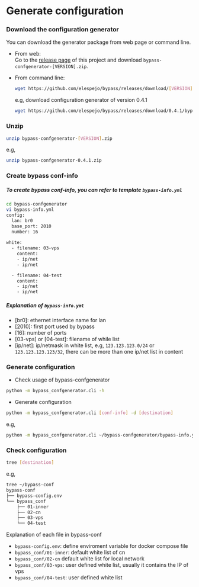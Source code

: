 # Generate configuration

### Download the configuration generator
You can download the generator package from web page or command line.

* From web:  
    Go to the [release page](https://github.com/elespejo/bypass/releases) of this project and download `bypass-confgenerator-[VERSION].zip`.

* From command line:  
    ```bash
    wget https://github.com/elespejo/bypass/releases/download/[VERSION]/bypass-confgenerator-[VERSION].zip
    ```
    e.g, download configuration generator of version 0.4.1
    ```bash
    wget https://github.com/elespejo/bypass/releases/download/0.4.1/bypass-confgenerator-0.4.1.zip
    ```

### Unzip
```bash
unzip bypass-confgenerator-[VERSION].zip
```
e.g,
```bash
unzip bypass-confgenerator-0.4.1.zip
```

### Create bypass conf-info

##### To create bypass conf-info, you can refer to template `bypass-info.yml`

```bash
cd bypass-confgenerator
vi bypass-info.yml
config:
  lan: br0 
  base_port: 2010
  number: 16
  
white:
  - filename: 03-vps
    content:
    - ip/net
    - ip/net

  - filename: 04-test
    content:
    - ip/net
    - ip/net
``` 
##### Explanation of `bypass-info.yml`
* [br0]: ethernet interface name for lan
* [2010]: first port used by bypass
* [16]: number of ports
* [03-vps] or [04-test]: filename of while list
* [ip/net]: ip/netmask in white list, e.g, `123.123.123.0/24` or `123.123.123.123/32`, there can be more than one ip/net list in content

### Generate configuration

* Check usage of bypass-confgenerator
```bash
python -m bypass_confgenerator.cli -h
```

* Generate configuration
```bash
python -m bypass_confgenerator.cli [conf-info] -d [destination]
```
e.g,
```bash
python -m bypass_confgenerator.cli ~/bypass-confgenerator/bypass-info.yml -d ~/bypass-conf
```

### Check configuration
```bash
tree [destination]
```
e.g,
```bash
tree ~/bypass-conf
bypass-conf
├── bypass-config.env
└── bypass_conf
    ├── 01-inner
    ├── 02-cn
    ├── 03-vps
    └── 04-test

```

Explanation of each file in bypass-conf
* `bypass-config.env`: define enviroment variable for docker compose file 
* `bypass_conf/01-inner`: default white list of cn
* `bypass_conf/02-cn` default white list for local network
* `bypass_conf/03-vps`: user defined white list, usually it contains the IP of vps 
* `bypass_conf/04-test`: user defined white list 




